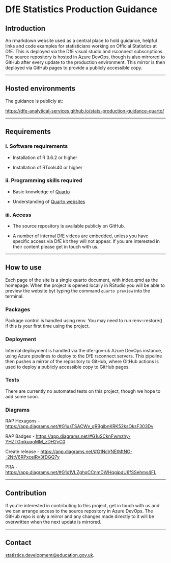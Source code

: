 # DfE Statistics Production Guidance

## Introduction

An rmarkdown website used as a central place to hold guidance, helpful links and code examples for statisticians working on Official Statistics at DfE. This is deployed via the DfE visual studio and rsconnect subscriptions. The source repository is hosted in Azure DevOps, though is also mirrored to GitHub after every update to the production environment. This mirror is then deployed via GitHub pages to provide a publicly accessible copy.

---

## Hosted environments

The guidance is publicly at:

https://dfe-analytical-services.github.io/stats-production-guidance-quarto/

---

## Requirements

### i. Software requirements 

- Installation of R 3.6.2 or higher

- Installation of RTools40 or higher

### ii. Programming skills required

- Basic knowledge of [Quarto](https://rmarkdown.rstudio.com/articles_intro.html)

- Understanding of [Quarto websites](https://bookdown.org/yihui/rmarkdown/rmarkdown-site.html)
  
### iii. Access

- The source repository is available publicly on GitHub.

- A number of internal DfE videos are embedded, unless you have specific access via DfE kit they will not appear. If you are interested in their content please get in touch with us.

---

## How to use

Each page of the site is a single quarto document, with index.qmd as the homepage. When the project is opened locally in RStudio you will be able to preview the website byt typing the command `quarto preview` into the terminal.

### Packages

Package control is handled using renv. You may need to run renv::restore() if this is your first time using the project.

### Deployment

Internal deployment is handled via the dfe-gov-uk Azure DevOps instance, using Azure pipelines to deploy to the DfE rsconnect servers. This pipeline then pushes a mirror of the repository to GitHub, where GitHub actions is used to deploy a publicly accessible copy to GitHub pages.

### Tests

There are currently no automated tests on this project, though we hope to add some soon.

### Diagrams

RAP Hexagons - https://app.diagrams.net/#G1usTSACWv_gRBgibnKRK52ksOksF303Dv

RAP Badges - https://app.diagrams.net/#G1uSCknFwmzhy-YHZTGmkuqoMM_zDH2yC0

Create release - https://app.diagrams.net/#G1NcVNEtMtNO--2NtV6RPxceiRv3fDGQ7y

PRA - https://app.diagrams.net/#G1x1VLZghqCCnmDWHqgjpdU6fSSehms4FL

---

## Contribution

If you're interested in contributing to this project, get in touch with us and we can arrange access to the source repository in Azure DevOps. The GitHub repo is only a mirror and any changes made directly to it will be overwritten when the next update is mirrored.

---

## Contact

statistics.development@education.gov.uk.